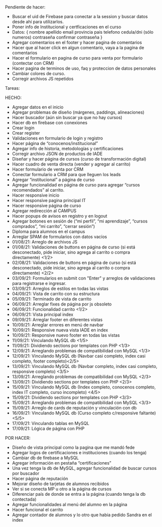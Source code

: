 Pendiente de hacer:

- Buscar el uid de Firebase para conectar a la session y buscar datos desde ahí para utilizarlos. <Hablar con Nico/>
- Poner info de Institucional y certficaciones en el curso <Okay/>
- Datos: {
    nombre
    apellido
    email
    provincia
    pais
    telefono
    cedula/dni (sólo numeros)
    contraseña
    confirmar contraseña
}
- Agregar comentarios en el footer y hacer pagina de comentarios<Okay/>
- Hacer que al hacer click en algun comentario, vaya a la pagina de comentarios
- Hacer el formulario en pagina de curso para venta por formulario <Okey/> (contectar con CRM) <Hablar con Nico/>
- Hacer pagina de terminos de uso, faq y proteccion de datos personales
- Cambiar colores de curso.<Okay/>
- Corregir archivos JS repetidos

Tareas:

HECHO:

- Agregar datos en el inicio
- Agregar problemas de diseño (márgenes, paddings, alineaciones)
- Hacer buscador (aún sin buscar ya que no hay cursos)
- Hacer db en firebase con conexiones
- Crear login
- Crear register
- Validaciones en formulario de login y registro
- Hacer página de “conocenos/institucional”
- Agregar info de historia, metodologías y certificaciones
- Corregir archivo JSON de productos de IADE
- Diseñar y hacer página de cursos (curso de transformación digital)
- Hacer cuadro de venta directa (vender y agregar al carrito)
- Hacer formulario de venta por CRM
- Conectar formulario a CRM para que lleguen los leads
- Agregar “institucional” a página de curso
- Agregar funcionalidad en página de curso para agregar “cursos recomendados” al carrito.
- Hacer responsive inicio
- Hacer responsive pagina principal IT
- Hacer responsive página de curso
- Agregar redirección al CAMPUS
- Hacer popups de avisos en registro y en logout
- Agregar botones en sesión de (“mi perfil”, “mi aprendizaje”, “cursos comprados”, “mi carrito”, “cerrar sesión”)
- Diploma para alumnos en el campus
- Arreglar SPAM de formularios con datos vacíos
- 01/08/21: Arreglo de archivos JS
- 01/08/21: Validaciones de buttons en página de curso (si está desconectado, pide iniciar, sino agrega al carrito o compra directamente) <1/2>
- 02/08/21: Validaciones de buttons en página de curso (si está desconectado, pide iniciar, sino agrega al carrito o compra directamente) <2/2>
- 03/09/21: Formularios en submit con "Enter" y arreglos de validaciones para registrarse e ingresar.
- 03/09/21: Arreglos de estilos en todas las vistas
- 04/09/21: Vista de carrito con su estructura
- 05/09/21: Terminado de vista de carrito
- 06/09/21: Arreglar fixes de página por js obsoleto
- 06/09/21: Funcionalidad carrito <1/2>
- 06/09/21: Vista principal index
- 09/09/21: Arreglar footer en diferentes vistas
- 10/09/21: Arreglar errores en menú de navbar
- 10/09/21: Responsive nueva vista IADE en index
- 10/09/21: Responsive nuevo footer en todas las vistas
- 11/09/21: Vinculando MySQL db <1/5>
- 11/09/21: Dividiendo sections por templates con PHP <1/3>
- 12/09/21: Arreglando problemas de compatibilidad con MySQL <1/3>
- 12/09/21: Vinculando MySQL db (Navbar casi completo, index casi completo, footer completo)<2/5>
- 13/09/21: Vinculando MySQL db (Navbar completo, index casi completo, responsive completo) <3/5>
- 13/09/21: Arreglando problemas de compatibilidad con MySQL <2/3>
- 13/09/21: Dividiendo sections por templates con PHP <2/3>
- 15/09/21: Vinculando MySQL db (Index completo, conocenos completo, index IT completo, curso incompleto) <4/5>
- 15/09/21: Dividiendo sections por templates con PHP <3/3>
- 15/09/21: Arreglando problemas de compatibilidad con MySQL <3/3>
- 15/09/21: Arreglo de cards de reputación y vinculación con db
- 16/09/21: Vinculando MySQL db (Curso completo c/responsive faltante) <5/5>
- 17/09/21: Vinculando tablas en MySQL
- 17/09/21: Lógica de página con PHP

POR HACER:

- Diseño de vista principal como la pagina que me mandó fede
- Agregar logos de certificaciones e instituciones (cuando los tenga)
- Cambiar db de firebase a MySQL
- Agregar información en pestaña “certificaciones”
- Una vez tenga la db de MySQL, agregar funcionalidad de buscar cursos por buscador
- Hacer página de reputación
- Mejorar diseño de tarjetas de alumnos recibidos
- Ver si se conecta MP u otro a la página de cursos
- Diferenciar país de donde se entra a la página (cuando tenga la db contectada)
- Agregar funcionalidades al menú del alumno en la página
- Hacer funcional el carrito
- Agregar contador de alumnos y lo otro que habia pedido Sandra en el index